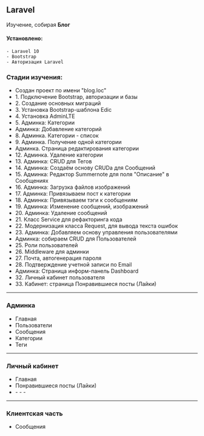 ## Laravel

Изучение, собирая **Блог**

#### Установлено:
    - Laravel 10
    - Bootstrap
    - Авторизация Laravel

### Стадии изучения:
<ul>
    <li>Создан проект по имени "blog.loc"</li>
    <li>1. Подключение Bootstrap, авторизации и базы</li>
    <li>2. Создание основных миграций</li>
    <li>3. Установка Bootstrap-шаблона Edic</li>
    <li>4. Установка AdminLTE</li>
    <li>5. Админка: Категории</li>
    <li>Админка: Добавление категорий</li>
    <li>8. Админка. Категории - список</li>
    <li>9. Админка. Получение одной категории</li>
    <li>Админка. Страница редактирования категории</li>
    <li>12. Админка. Удаление категории</li>
    <li>13. Админка: CRUD для Тегов</li>
    <li>14. Админка: Создаём основу CRUDа для Сообщений</li>
    <li>15. Админка: Редактор Summernote для поля "Описание" в Сообщениях</li>
    <li>16. Админка: Загрузка файлов изображений</li>
    <li>17. Админка: Привязываем пост к категории</li>
    <li>18. Админка: Привязываем тэги к сообщениям</li>
    <li>19. Админка: Изменение сообщений, изображений</li>
    <li>20. Админка: Удаление сообщений</li>
    <li>21. Класс Service для рефакторинга кода</li>
    <li>22. Модернизация класса Request, для вывода текста ошибок</li>
    <li>23. Админка: Добавляем основу управления пользователями</li>
    <li>Админка: собираем CRUD для Пользователей</li>
    <li>25. Роли пользователей</li>
    <li>26. Middleware для админки</li>
    <li>27. Почта, автогенерация пароля</li>
    <li>28. Подтверждение учетной записи по Email</li>
    <li>Админка: Страница информ-панель Dashboard</li>
    <li>32. Личный кабинет пользователя</li>
    <li>33. Кабинет: страница Понравившиеся посты (Лайки)</li>
</ul>

<hr>
<h3>Админка</h3>
<ul>
    <li>Главная</li>
    <li>Пользователи</li>
    <li>Сообщения</li>
    <li>Категории</li>
    <li>Теги</li>
</ul>

<hr>
<h3>Личный кабинет</h3>
<ul>
    <li>Главная</li>
    <li>Понравившиеся посты (Лайки)</li>
    <li>- - -</li>
</ul>

<hr>
<h3>Клиентская часть</h3>
<ul>
    <li>Сообщения</li>
</ul>
